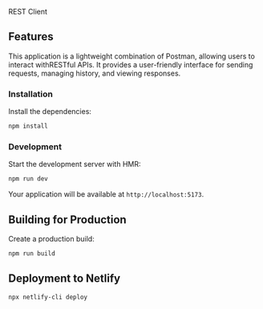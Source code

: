 REST Client

## Features

This application is a lightweight combination of Postman, allowing users to interact withRESTful APIs. It provides a user-friendly interface for sending requests, managing history, and viewing responses.

### Installation

Install the dependencies:

```bash
npm install
```

### Development

Start the development server with HMR:

```bash
npm run dev
```

Your application will be available at `http://localhost:5173`.

## Building for Production

Create a production build:

```bash
npm run build
```

## Deployment to Netlify

```bash
npx netlify-cli deploy
```
